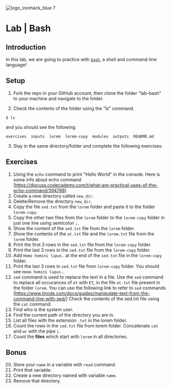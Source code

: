 ![logo_ironhack_blue 7](https://user-images.githubusercontent.com/23629340/40541063-a07a0a8a-601a-11e8-91b5-2f13e4e6b441.png)

# Lab | Bash

## Introduction

In this lab, we are going to practice with [`bash`](<https://en.wikipedia.org/wiki/Bash_(Unix_shell)>), a shell and command-line language!

## Setup

1. Fork the repo in your GitHub account, then clone the folder "lab-bash" to your machine and navigate to the folder.

2. Check the contents of the folder using the "ls" command.

```shell
$ ls
```

and you should see the following:

```shell
exercises  inputs  lorem  lorem-copy  modules  outputs  README.md
```

3. Stay in the same directory/folder and complete the following exercises:

## Exercises

1. Using the `echo` command to print "Hello World" in the console. Here is some info about echo command [https://discuss.codecademy.com/t/what-are-practical-uses-of-the-echo-command/394788]
2. Create a new directory called `new_dir`.
3. Delete/Remove the directory `new_dir`.
4. Copy the file `sed.txt` from the `lorem` folder and paste it to the folder `lorem-copy`.
5. Copy the other two files from the `lorem` folder to the `lorem-copy` folder in just one line using semicolon `;`.
6. Show the content of the `sed.txt` file from the `lorem` folder.
7. Show the contents of the `at.txt` file and the `lorem.txt` file from the `lorem` folder.
8. Print the first 3 rows in the `sed.txt` file from the `lorem-copy` folder.
9. Print the last 3 rows in the `sed.txt` file from the `lorem-copy` folder.
10. Add `Homo homini lupus.` at the end of the `sed.txt` file in the `lorem-copy` folder.
11. Print the last 3 rows in `sed.txt` file from `lorem-copy` folder. You should see `Homo homini lupus.`.
12. `sed` command is used to replace the text in a file. Use the `sed` command to replace all occurances of `et` with `ET`, in the file `at.txt` file present in the folder `lorem`. You can use the following link to refer to `sed` commands [https://www.linode.com/docs/guides/manipulate-text-from-the-command-line-with-sed/]
Check the contents of the sed.txt file using the `cat` command.
13. Find who is the system user. 
14. Find the current path of the directory you are in.
15. List all files with the extension `.txt` in the lorem folder.
16. Count the rows in the `sed.txt` file from lorem folder. Concatenate `cat` and `wc` with the pipe `|`.
17. Count the **files** which start with `lorem` in all directories.


## Bonus

20. Store your `name` in a variable with `read` command.
21. Print that variable.
22. Create a new directory named with variable `name`.
23. Remove that directory.
